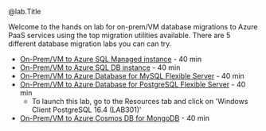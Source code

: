 @lab.Title

Welcome to the hands on lab for on-prem/VM database migrations to Azure PaaS services using the top migration utilities available.  There are 5 different database migration labs you can can try. 

- [On-Prem/VM to Azure SQL Managed instance](#sql-mi) - 40 min
- [On-Prem/VM to Azure SQL DB instance](#sql-db) - 40 min
- [On-Prem/VM to Azure Database for MySQL Flexible Server](#mysql) - 40 min
- [On-Prem/VM to Azure Database for PostgreSQL Flexible Server](#postgresql) - 40 min
    - To launch this lab, go to the Resources tab and click on 'Windows Client PostgreSQL 16.4 (LAB301)'
- [On-Prem/VM to Azure Cosmos DB for MongoDB](#mongodb) - 40 min